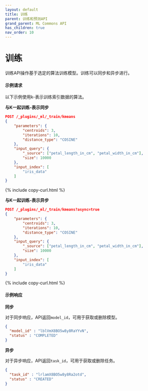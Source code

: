 ```yaml
---
layout: default
title: 训练 
parent: 训练和预测API
grand_parent: ML Commons API
has_children: true
nav_order: 10
---
```


# 训练 

训练API操作基于选定的算法训练模型。训练可以同步和异步进行。

#### 示例请求

以下示例使用k-表示训练索引数据的算法。

**与K一起训练-表示同步** 

```json
POST /_plugins/_ml/_train/kmeans
{
    "parameters": {
        "centroids": 3,
        "iterations": 10,
        "distance_type": "COSINE"
    },
    "input_query": {
        "_source": ["petal_length_in_cm", "petal_width_in_cm"],
        "size": 10000
    },
    "input_index": [
        "iris_data"
    ]
}
```
{% include copy-curl.html %}

**与K一起训练-表示异步**

```json
POST /_plugins/_ml/_train/kmeans?async=true
{
    "parameters": {
        "centroids": 3,
        "iterations": 10,
        "distance_type": "COSINE"
    },
    "input_query": {
        "_source": ["petal_length_in_cm", "petal_width_in_cm"],
        "size": 10000
    },
    "input_index": [
        "iris_data"
    ]
}
```
{% include copy-curl.html %}

#### 示例响应

**同步**

对于同步响应，API返回`model_id`，可用于获取或删除模型。

```json
{
  "model_id" : "lblVmX8BO5w8y8RaYYvN",
  "status" : "COMPLETED"
}
```

**异步**

对于异步响应，API返回`task_id`，可用于获取或删除任务。

```json
{
  "task_id" : "lrlamX8BO5w8y8Ra2otd",
  "status" : "CREATED"
}
```
